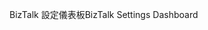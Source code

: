 <span data-ttu-id="b20c4-101">BizTalk 設定儀表板</span><span class="sxs-lookup"><span data-stu-id="b20c4-101">BizTalk Settings Dashboard</span></span>